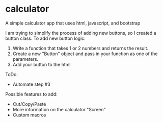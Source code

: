 # calculator
A simple calculator app that uses html, javascript, and bootstrap

I am trying to simplify the process of adding new buttons, so I created a button class.
To add new button logic:

1. Write a function that takes 1 or 2 numbers and returns the result.
2. Create a new "Button" object and pass in your function as one of the parameters.
3. Add your button to the html

ToDo: 
* Automate step #3

Possible features to add:

* Cut/Copy/Paste
* More information on the calculator "Screen"
* Custom macros
